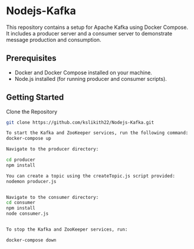 # Nodejs-Kafka

This repository contains a setup for Apache Kafka using Docker Compose. It includes a producer server and a consumer server to demonstrate message production and consumption.

## Prerequisites

- Docker and Docker Compose installed on your machine.
- Node.js installed (for running producer and consumer scripts).

## Getting Started

Clone the Repository

```bash
git clone https://github.com/kslikith22/Nodejs-Kafka.git

To start the Kafka and ZooKeeper services, run the following command:
docker-compose up

Navigate to the producer directory:

cd producer
npm install

You can create a topic using the createTopic.js script provided:
nodemon producer.js


Navigate to the consumer directory:
cd consumer
npm install
node consumer.js


To stop the Kafka and ZooKeeper services, run:

docker-compose down
